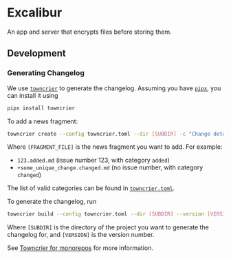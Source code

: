 # Excalibur

An app and server that encrypts files before storing them.

## Development

### Generating Changelog

We use [`towncrier`](https://github.com/twisted/towncrier) to generate the changelog. Assuming you have [`pipx`](https://pipx.pypa.io/stable/), you can install it using

```bash
pipx install towncrier
```

To add a news fragment:

```bash
towncrier create --config towncrier.toml --dir [SUBDIR] -c "Change details go here" [FRAGMENT_FILE]
```

Where `[FRAGMENT_FILE]` is the news fragment you want to add. For example:

- `123.added.md` (issue number 123, with category `added`)
- `+some_unique_change.changed.md` (no issue number, with category `changed`)

The list of valid categories can be found in [`towncrier.toml`](./towncrier.toml).

To generate the changelog, run

```bash
towncrier build --config towncrier.toml --dir [SUBDIR] --version [VERSION]
```

Where `[SUBDIR]` is the directory of the project you want to generate the changelog for, and `[VERSION]` is the version number.

See [Towncrier for monorepos](https://towncrier.readthedocs.io/en/stable/monorepo.html) for more information.
